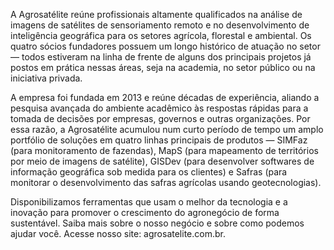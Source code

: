 A Agrosatélite reúne profissionais altamente qualificados na análise de imagens de satélites de sensoriamento remoto e no desenvolvimento de inteligência geográfica para os setores agrícola, florestal e ambiental. Os quatro sócios fundadores possuem um longo histórico de atuação no setor — todos estiveram na linha de frente de alguns dos principais projetos já postos em prática nessas áreas, seja na academia, no setor público ou na iniciativa privada.

A empresa foi fundada em 2013 e reúne décadas de experiência, aliando a pesquisa avançada do ambiente acadêmico às respostas rápidas para a tomada de decisões por empresas, governos e outras organizações. Por essa razão, a Agrosatélite acumulou num curto período de tempo um amplo portfólio de soluções em quatro linhas principais de produtos — SIMFaz (para monitoramento de fazendas), MapS (para mapeamento de territórios por meio de imagens de satélite), GISDev (para desenvolver softwares de informação geográfica sob medida para os clientes) e Safras (para monitorar o desenvolvimento das safras agrícolas usando geotecnologias).

Disponibilizamos ferramentas que usam o melhor da tecnologia e a inovação para promover o crescimento do agronegócio de forma sustentável. Saiba mais sobre o nosso negócio e sobre como podemos ajudar você. Acesse nosso site: agrosatelite.com.br.
